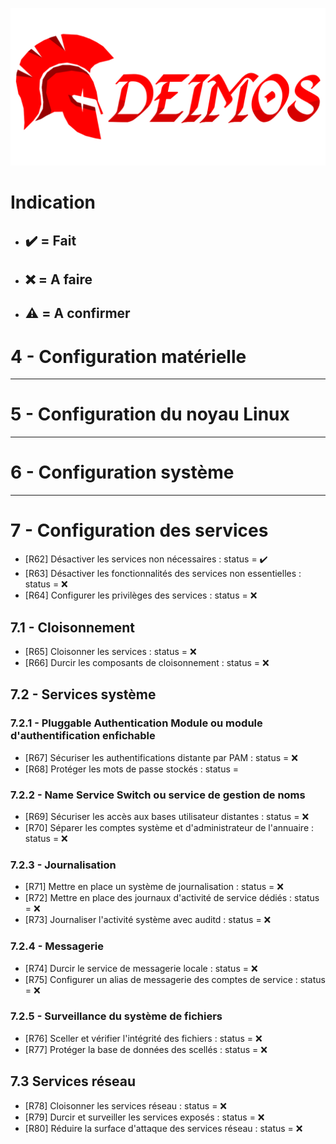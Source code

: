 <p align="center">
  <img src="Documentation/DEIMOS.png" alt="Deimos Icon" width="700"/>
</p>

# Indication
- ## ✔️ = Fait
- ## ❌ = A faire
- ## ⚠️ = A confirmer

# 4 - Configuration matérielle

---

# 5 - Configuration du noyau Linux

---

# 6 - Configuration système

---

# 7 - Configuration des services
  - [R62] Désactiver les services non nécessaires : status = ✔️
  - [R63] Désactiver les fonctionnalités des services non essentielles : status = ❌
  - [R64] Configurer les privilèges des services : status = ❌
## 7.1 - Cloisonnement
  - [R65] Cloisonner les services : status = ❌
  - [R66] Durcir les composants de cloisonnement : status = ❌
## 7.2 - Services système
### 7.2.1 - Pluggable Authentication Module ou module d'authentification enfichable
  - [R67] Sécuriser les authentifications distante par PAM : status = ❌
  - [R68] Protéger les mots de passe stockés  : status = 
### 7.2.2 - Name Service Switch ou service de gestion de noms
  - [R69] Sécuriser les accès aux bases utilisateur distantes : status = ❌
  - [R70] Séparer les comptes système et d'administrateur de l'annuaire : status = ❌
### 7.2.3 - Journalisation
  - [R71] Mettre en place un système de journalisation : status = ❌
  - [R72] Mettre en place des journaux d'activité de service dédiés : status = ❌
  - [R73] Journaliser l'activité système avec auditd : status = ❌
### 7.2.4 - Messagerie
  - [R74] Durcir le service de messagerie locale : status = ❌
  - [R75] Configurer un alias de messagerie des comptes de service : status = ❌
### 7.2.5 - Surveillance du système de fichiers
  - [R76] Sceller et vérifier l'intégrité des fichiers : status = ❌
  - [R77] Protéger la base de données des scellés : status = ❌
## 7.3 Services réseau
  - [R78] Cloisonner les services réseau : status = ❌
  - [R79] Durcir et surveiller les services exposés : status = ❌
  - [R80] Réduire la surface d'attaque des services réseau : status = ❌
